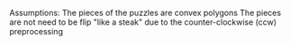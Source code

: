 Assumptions:
The pieces of the puzzles are convex polygons
The pieces are not need to be flip "like a steak" due to the counter-clockwise (ccw) preprocessing
